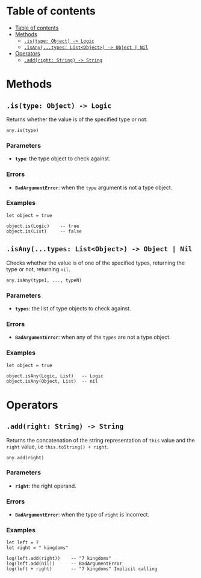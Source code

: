 
# Table of contents

- [Table of contents](#table-of-contents)
- [Methods](#methods)
  - [`.is(type: Object) -> Logic`](#istype-object---logic)
  - [`.isAny(...types: List<Object>) -> Object | Nil`](#isanytypes-listobject---object--nil)
- [Operators](#operators)
  - [`.add(right: String) -> String`](#addright-string---string)

# Methods

## `.is(type: Object) -> Logic`

Returns whether the value is of the specified type or not.

```lxm
any.is(type)
```

### Parameters

- **`type`**: the type object to check against.

### Errors

- **`BadArgumentError`**: when the `type` argument is not a type object.

### Examples

```lxm
let object = true

object.is(Logic)    -- true
object.is(List)     -- false
```

## `.isAny(...types: List<Object>) -> Object | Nil`

Checks whether the value is of one of the specified types, returning the type or not, returning `nil`.

```lxm
any.isAny(type1, ..., typeN)
```

### Parameters

- **`types`**: the list of type objects to check against.

### Errors

- **`BadArgumentError`**: when any of the `types` are not a type object.

### Examples

```lxm
let object = true

object.isAny(Logic, List)   -- Logic
object.isAny(Object, List)  -- nil
```

# Operators

## `.add(right: String) -> String`

Returns the concatenation of the string representation of `this` value and the `right` value, i.e `this.toString() + right`.

```lxm
any.add(right)
```

### Parameters

- **`right`**: the right operand.

### Errors

- **`BadArgumentError`**: when the type of `right` is incorrect.

### Examples

```lxm
let left = 7
let right = " kingdoms"

log(left.add(right))    -- "7 kingdoms"
log(left.add(nil))      -- BadArgumentError
log(left + right)       -- "7 kingdoms" Implicit calling
```

